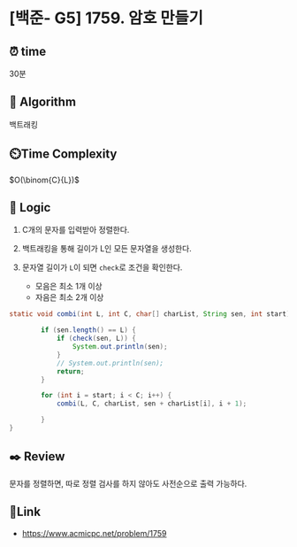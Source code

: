 
# [백준- G5] 1759. 암호 만들기

## ⏰  **time**
30분

## :pushpin: **Algorithm**
백트래킹

## ⏲️**Time Complexity**
$O(\binom{C}{L})$

## :round_pushpin: **Logic**

1. C개의 문자를 입력받아 정렬한다.

2. 백트래킹을 통해 길이가 L인 모든 문자열을 생성한다.

3. 문자열 길이가 `L`이 되면 `check`로 조건을 확인한다.
   - 모음은 최소 1개 이상
   - 자음은 최소 2개 이상



```java
static void combi(int L, int C, char[] charList, String sen, int start) {

		if (sen.length() == L) {
			if (check(sen, L)) {
				System.out.println(sen);
			}
			// System.out.println(sen);
			return;
		}

		for (int i = start; i < C; i++) {
			combi(L, C, charList, sen + charList[i], i + 1);

		}
}
```


## :black_nib: **Review**

문자를 정렬하면, 따로 정렬 검사를 하지 않아도 사전순으로 출력 가능하다.


## 📡**Link**
- https://www.acmicpc.net/problem/1759

